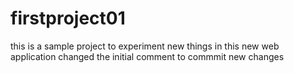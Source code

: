 # firstproject01
this is a sample project to experiment new things in this new web application
changed the initial comment to commmit new changes
